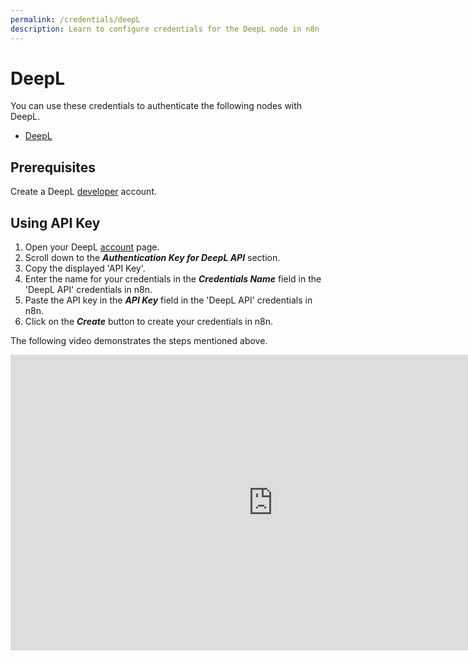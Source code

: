 ```yaml
---
permalink: /credentials/deepL
description: Learn to configure credentials for the DeepL node in n8n
---
```


# DeepL

You can use these credentials to authenticate the following nodes with DeepL.
- [DeepL](../../nodes-library/nodes/DeepL/README.md)


## Prerequisites

Create a DeepL [developer](https://www.deepl.com/pro/change-plan#developer) account.

## Using API Key

1. Open your DeepL [account](https://www.deepl.com/pro-account) page.
2. Scroll down to the ***Authentication Key for DeepL API*** section.
3. Copy the displayed 'API Key'.
4. Enter the name for your credentials in the ***Credentials Name*** field in the 'DeepL API' credentials in n8n.
5. Paste the API key in the ***API Key*** field in the 'DeepL API' credentials in n8n.
6. Click on the ***Create*** button to create your credentials in n8n.

The following video demonstrates the steps mentioned above.

<div class="video-container">
<iframe width="840" height="472.5" src="https://www.youtube.com/embed/y-yjqXBzCqc" frameborder="0" allow="accelerometer; autoplay; clipboard-write; encrypted-media; gyroscope; picture-in-picture" allowfullscreen></iframe>
</div>

